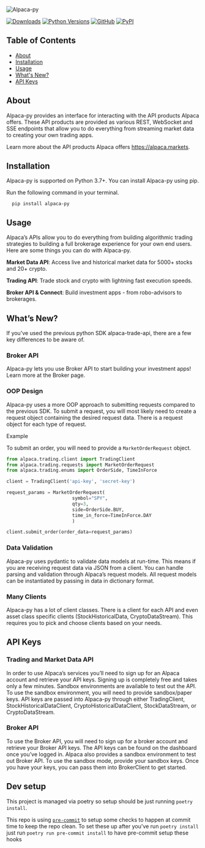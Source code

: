 ![Alpaca-py](https://github.com/alpacahq/alpaca-py/blob/master/docs/images/alpaca-py-banner.png?raw=true)

[![Downloads](https://pepy.tech/badge/alpaca-py/month)](https://pepy.tech/project/alpaca-py)
[![Python Versions](https://img.shields.io/pypi/pyversions/alpaca-py.svg?logo=python&logoColor=white)](https://pypi.org/project/alpaca-py)
[![GitHub](https://img.shields.io/github/license/alpacahq/alpaca-py?color=blue)](https://github.com/alpacahq/alpaca-py/blob/master/LICENSE.md)
[![PyPI](https://img.shields.io/pypi/v/alpaca-py?color=blue)](https://pypi.org/project/alpaca-py/)

## Table of Contents
* [About](#About)
* [Installation](#Installation)
* [Usage](#Usage)
* [What's New?](#whats-new)
* [API Keys](#api-keys)

## About

Alpaca-py provides an interface for interacting with the API products Alpaca offers. These API products are provided as various REST, WebSocket and SSE endpoints that allow you to do everything from streaming market data to creating your own trading apps. 

Learn more about the API products Alpaca offers https://alpaca.markets.


## Installation

Alpaca-py is supported on Python 3.7+.  You can install Alpaca-py using pip.

Run the following command in your terminal.

```shell
  pip install alpaca-py
```

## Usage
Alpaca’s APIs allow you to do everything from building algorithmic trading strategies to building a full brokerage experience for your own end users. Here are some things you can do with Alpaca-py.

**Market Data API**: Access live and historical market data for 5000+ stocks and 20+ crypto.

**Trading API**: Trade stock and crypto with lightning fast execution speeds.

**Broker API & Connect**: Build investment apps - from robo-advisors to brokerages.

## What’s New? <a name="whats-new"></a>
If you’ve used the previous python SDK alpaca-trade-api, there are a few key differences to be aware of.

### Broker API
Alpaca-py lets you use Broker API to start building your investment apps! Learn more at the Broker page.

### OOP Design
Alpaca-py uses a more OOP approach to submitting requests compared to the previous SDK. To submit a request, you will most likely need to create a request object containing the desired request data. There is a request object for each type of request.

Example

To submit an order, you will need to provide a `MarketOrderRequest` object.

```python
from alpaca.trading.client import TradingClient
from alpaca.trading.requests import MarketOrderRequest
from alpaca.trading.enums import OrderSide, TimeInForce

client = TradingClient('api-key', 'secret-key')

request_params = MarketOrderRequest(
                        symbol="SPY",
                        qty=3,
                        side=OrderSide.BUY,
                        time_in_force=TimeInForce.DAY
                        )

client.submit_order(order_data=request_params)
```

### Data Validation
Alpaca-py uses pydantic to validate data models at run-time. This means if you are receiving request data via JSON from a client. You can handle parsing and validation through Alpaca’s request models. All request models can be instantiated by passing in data in dictionary format.

### Many Clients
Alpaca-py has a lot of client classes. There is a client for each API and even asset class specific clients (StockHistoricalData, CryptoDataStream). This requires you to pick and choose clients based on your needs.

## API Keys <a name="api-keys"></a>

### Trading and Market Data API
In order to use Alpaca’s services you’ll need to sign up for an Alpaca account and retrieve your API keys. Signing up is completely free and takes only a few minutes. Sandbox environments are available to test out the API. To use the sandbox environment, you will need to provide sandbox/paper keys. API keys are passed into Alpaca-py through either TradingClient, StockHistoricalDataClient, CryptoHistoricalDataClient, StockDataStream, or CryptoDataStream.

### Broker API
To use the Broker API, you will need to sign up for a broker account and retrieve your Broker API keys. The API keys can be found on the dashboard once you’ve logged in. Alpaca also provides a sandbox environment to test out Broker API. To use the sandbox mode, provide your sandbox keys. Once you have your keys, you can pass them into BrokerClient to get started.

## Dev setup

This project is managed via poetry so setup should be just running `poetry install`.

This repo is using [`pre-commit`](https://pre-commit.com/) to setup some checks to happen at commit time to keep the
repo clean. To set these up after you've run `poetry install` just run `poetry run pre-commit install` to have
pre-commit setup these hooks



